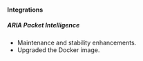 
#### Integrations
##### ARIA Packet Intelligence
- Maintenance and stability enhancements.
- Upgraded the Docker image.
